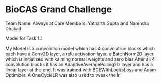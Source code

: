 # BioCAS Grand Challenge

Team Name: Always at Care
Members: Yatharth Gupta and Narendra Dhakad

Model for Task 1.1

My Model is a convolution model which has 4 convolution blocks which each have a Conv2D layer, a relu activation layer, a BatchNorm2D layer which is initialized with kaiming normal weights and zero bias.After all 4 convolution blocks it has an AdaptiveAveragePolling2D layer and has a linear layer at the end. It was trained with BCEWIthLogitsLoss and Adam Optimizer. A OneCycleLR was also used to tweak the lr.
